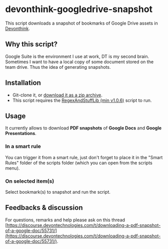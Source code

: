# devonthink-googledrive-snapshot

This script downloads a snapshot of bookmarks of Google Drive assets in [Devonthink](https://www.devontechnologies.com/apps/devonthink).

## Why this script?
Google Suite is the environment I use at work, DT is my second brain. Sometimes I want to have a local copy of some document stored on the team drive. Thus the idea of generating snapshots.

## Installation

* Git-clone it, or [download it as a zip archive](https://github.com/benoitpointet/devonthink-googledrive-snapshot/archive/main.zip).
* This script requires the [RegexAndStuffLib (min v1.0.6)](https://latenightsw.com/support/freeware/) script to run.

## Usage
It currently allows to download **PDF snapshots** of **Google Docs** and **Google Presentations**.

### In a smart rule
You can trigger it from a smart rule, just don't forget to place it in the "Smart Rules" folder of the scripts folder (which you can open from the scripts menu).

### On selected item(s)
Select bookmark(s) to snapshot and run the script.

## Feedbacks & discussion
For questions, remarks and help please ask on this thread [https://discourse.devontechnologies.com/t/downloading-a-pdf-snapshot-of-a-google-doc/55731/](https://discourse.devontechnologies.com/t/downloading-a-pdf-snapshot-of-a-google-doc/55731/).